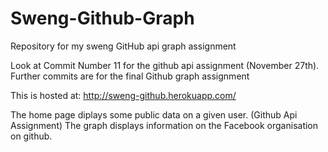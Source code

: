 # Sweng-Github-Graph
Repository for my sweng GitHub api graph assignment

Look at Commit Number 11 for the github api assignment (November 27th). Further commits are for the final Github graph assignment

This is hosted at: http://sweng-github.herokuapp.com/

The home page diplays some public data on a given user. (Github Api Assignment)
The graph displays information on the Facebook organisation on github.
